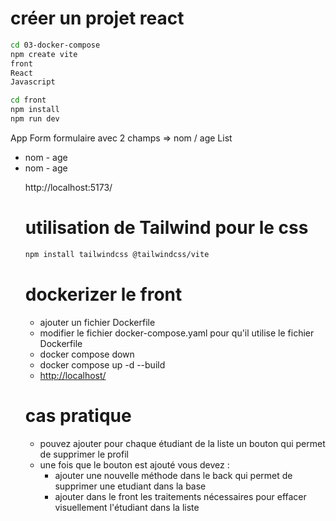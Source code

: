 # créer un projet react

```sh
cd 03-docker-compose
npm create vite
front
React
Javascript

cd front
npm install
npm run dev
```

App
    Form
        formulaire avec 2 champs => nom / age
    List 
        <ul>
            <li> nom - age
            <li> nom - age
        

http://localhost:5173/

# utilisation de Tailwind pour le css

```sh
npm install tailwindcss @tailwindcss/vite
```

# dockerizer le front 

- ajouter un fichier Dockerfile 
- modifier le fichier docker-compose.yaml pour qu'il utilise le fichier Dockerfile
- docker compose down
- docker compose up -d --build
- <http://localhost/>

# cas pratique

- pouvez ajouter pour chaque étudiant de la liste un bouton qui permet de supprimer le profil
- une fois que le bouton est ajouté vous devez :
    - ajouter une nouvelle méthode dans le back qui permet de supprimer une etudiant dans la base 
    - ajouter dans le front les traitements nécessaires pour effacer visuellement l'étudiant dans la liste


